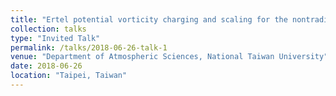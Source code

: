 ```yaml
---
title: "Ertel potential vorticity charging and scaling for the nontraditional Coriolis term"
collection: talks
type: "Invited Talk"
permalink: /talks/2018-06-26-talk-1
venue: "Department of Atmospheric Sciences, National Taiwan University"
date: 2018-06-26
location: "Taipei, Taiwan"
---
```


